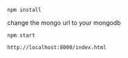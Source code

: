     npm install

change the mongo url to your mongodb

    npm start

    http://localhost:8000/index.html